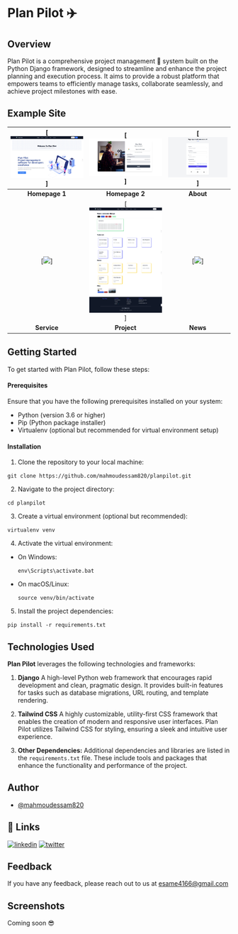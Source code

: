 # Plan Pilot ✈️  


## Overview

Plan Pilot  is a comprehensive project management 📅 system built on the Python Django framework, designed to streamline and enhance the project planning and execution process. It aims to provide a robust platform that empowers teams to efficiently manage tasks, collaborate seamlessly, and achieve project milestones with ease.

<!-- demo -->
## Example Site

| [![](screenshots/home.png)]| [![](screenshots/login.png)] | [![](screenshots/signup.png)] |
|:---:|:---:|:---:|
| **Homepage 1**  | **Homepage 2**  | **About**  |
| [![](screenshots/service.png)] | [![](screenshots/project.png)] | [![](screenshots/news.png)] |
| **Service** | **Project** | **News** |



## Getting Started

To get started with Plan Pilot, follow these steps:

#### Prerequisites

Ensure that you have the following prerequisites installed on your system:

- Python (version 3.6 or higher)
- Pip (Python package installer)
- Virtualenv (optional but recommended for virtual environment setup)

#### Installation

1. Clone the repository to your local machine:
```
git clone https://github.com/mahmoudessam820/planpilot.git
```

2. Navigate to the project directory:
```
cd planpilot
```

3. Create a virtual environment (optional but recommended):
```
virtualenv venv
```

4. Activate the virtual environment:
- On Windows:
    ```
    env\Scripts\activate.bat
    ```
- On macOS/Linux:
    ```
    source venv/bin/activate
    ```

5. Install the project dependencies:
```
pip install -r requirements.txt
```

## Technologies Used

**Plan Pilot** leverages the following technologies and frameworks:

1. **Django** A high-level Python web framework that encourages rapid development and clean, pragmatic design. It provides built-in features for tasks such as database migrations, URL routing, and template rendering.

2. **Tailwind CSS** A highly customizable, utility-first CSS framework that enables the creation of modern and responsive user interfaces. Plan Pilot utilizes Tailwind CSS for styling, ensuring a sleek and intuitive user experience.

3. **Other Dependencies:**  Additional dependencies and libraries are listed in the `requirements.txt` file. These include tools and packages that enhance the functionality and performance of the project.


## Author

- [@mahmoudessam820](https://github.com/mahmoudessam820)

## 🔗 Links

[![linkedin](https://img.shields.io/badge/linkedin-0A66C2?style=for-the-badge&logo=linkedin&logoColor=white)](https://www.linkedin.com/in/mahmoud-el-kariouny-822719149/)
[![twitter](https://img.shields.io/badge/twitter-1DA1F2?style=for-the-badge&logo=twitter&logoColor=white)](https://twitter.com/Mahmoud42275)


## Feedback

If you have any feedback, please reach out to us at esame4166@gmail.com


## Screenshots

Coming soon 😎